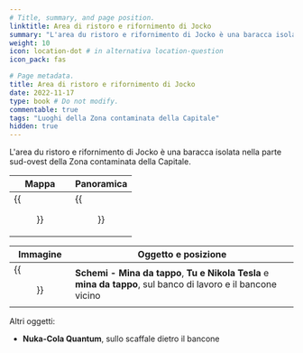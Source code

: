```yaml
---
# Title, summary, and page position.
linktitle: Area di ristoro e rifornimento di Jocko
summary: "L'area du ristoro e rifornimento di Jocko è una baracca isolata nella parte sud-ovest della Zona contaminata della Capitale."
weight: 10
icon: location-dot # in alternativa location-question
icon_pack: fas

# Page metadata.
title: Area di ristoro e rifornimento di Jocko
date: 2022-11-17
type: book # Do not modify.
commentable: true
tags: "Luoghi della Zona contaminata della Capitale"
hidden: true
---
```


L'area du ristoro e rifornimento di Jocko è una baracca isolata nella parte sud-ovest della Zona contaminata della Capitale.

| Mappa                        | Panoramica                    |
| ---------------------------- | ----------------------------- |
| {{<figure src="Jockos_PG_Stop_loc.webp">}} | {{<figure src="Jockos_Pop_Gas_Stop.webp">}} |

| Immagine                                      | Oggetto e posizione                                                                                            |
| --------------------------------------------- | -------------------------------------------------------------------------------------------------------------- |
| {{<figure src="NT_and_You_BM_Schematics_Jockos_PGS.webp">}} | **Schemi - Mina da tappo**, **Tu e Nikola Tesla** e **mina da tappo**, sul banco di lavoro e il bancone vicino |


Altri oggetti:
- **Nuka-Cola Quantum**, sullo scaffale dietro il bancone
